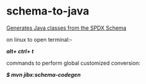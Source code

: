# schema-to-java
<u>Generates Java classes from the SPDX Schema</u>

on linux
to open terminal:-

<I>**alt+ ctrl+ t**</I>

commands to perform global customized conversion:

<I>**$ mvn jibx:schema-codegen**</I>








